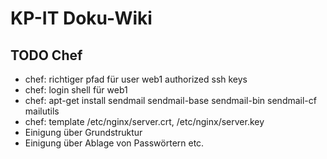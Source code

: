 # KP-IT Doku-Wiki #
  
## TODO Chef ##
* chef: richtiger pfad für user web1 authorized ssh keys
* chef: login shell für web1
* chef: apt-get install sendmail sendmail-base sendmail-bin sendmail-cf mailutils
* chef: template /etc/nginx/server.crt, /etc/nginx/server.key
* Einigung über Grundstruktur
* Einigung über Ablage von Passwörtern etc.


